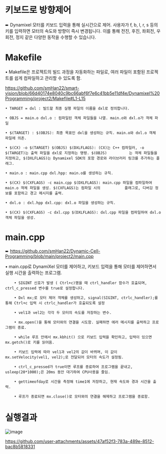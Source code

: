 # 키보드로 방향제어

➨ Dynamixel 모터를 키보드 입력을 통해 실시간으로 제어. 사용자가 f, b, l, r, s 등의 키를 입력하면 모터의 속도와 방향이 즉시 변경됩니다. 이를 통해 전진, 후진, 좌회전, 우회전, 정지 같은 다양한 동작을 수행할 수 있습니다.

# Makefile

• Makefile은 프로젝트의 빌드 과정을 자동화하는 파일로, 여러 파일이 포함된 프로젝트를 쉽게 컴파일하고 관리할 수 있도록 함.

https://github.com/smHan22/smart-vision/blob/66d40174e8040c9bc66abf6f7e6c41bb5e11df4e/Dynamixel%20Programming/project2/Makefile#L1-L15
```
• TARGET = dxl : 빌드할 최종 실행 파일의 이름을 dxl로 정의합니다.
    
• OBJS = main.o dxl.o : 컴파일된 객체 파일들을 나열. main.o와 dxl.o가 객체 파일
    
• $(TARGET) : $(OBJS): 최종 목표인 dxl을 생성하는 규칙. main.o와 dxl.o 객체 파일에 의존.
    
• $(CX) -o $(TARGET) $(OBJS) $(DXLFLAGS): (CX)는 C++ 컴파일러, -o $(TARGET)는 출력 파일을 dxl로 지정하는 명령. $(OBJS)          는 객체 파일들을 지정하고, $(DXLFLAGS)는 Dynamixel SDK의 포함 경로와 라이브러리 링크를 추가하는 플래그.

• main.o : main.cpp dxl.hpp: main.o를 생성하는 규칙. 

• $(CX) $(CXFLAGS) -c main.cpp $(DXLFLAGS): main.cpp 파일을 컴파일하여 main.o 객체 파일을 생성. $(CXFLAGS)는 컴파일 시의           플래그로, 디버깅 정보를 포함하고 경고 메시지를 출력.

• dxl.o : dxl.hpp dxl.cpp: dxl.o 파일을 생성하는 규칙.

• $(CX) $(CXFLAGS) -c dxl.cpp $(DXLFLAGS): dxl.cpp 파일을 컴파일하여 dxl.o 객체 파일을 생성.
```


# main.cpp 

➨ https://github.com/smHan22/Dynamic-Cell-Programming/blob/main/project2/main.cpp

• main.cpp로 DynamiXel 모터를 제어하고, 키보드 입력을 통해 모터를 제어하면서 실행 시간을 출력하는 프로그램.

        • SIGINT 신호가 발생 ( Ctrl+c)했을 때 ctrl_handler 함수가 호출되며, ctrl_c_pressed 변수를 true로 설정합니다. 

        • Dxl mx;로 모터 제어 객체를 생성하고, signal(SIGINT, ctrlc_handler);를 통해 Ctrl+c 입력 시 ctrlc_handler가 호출되도록 설정

        • vel1과 vel2는 각각 두 모터의 속도를 저장하는 변수.

        • mx.open()을 통해 모터와의 연결을 시도함. 실패하면 에러 메시지를 출력하고 프로그램이 종료.

        • while 루프 안에서 mx.kbhit() 으로 키보드 입력을 확인하고, 입력이 있으면 mx.getch()로 키를 읽어옴.

        • 키보드 입력에 따라 vel1과 vel2의 값이 바뀌며, 이 값이 mx.setVelocity(vel1, vel2);로 전달되어 모터의 속도가 설정됨.

        • ctrl_c_pressed가 true이면 루프를 종료하여 프로그램을 끝내고, usleep(20*1000);은 20ms 동안 대기하여 CPU사용을 줄임.

        • gettimeofday로 시간을 측정해 time1에 저장하고, 현재 속도와 경과 시간을 출력.

        • 루프가 종료되면 mx.close()로 모터와의 연결을 해제하고 프로그램을 종료함.

# 실행결과

![image](https://github.com/user-attachments/assets/2d96e7cf-d821-44ee-9b08-c703c8cc1ee2)



https://github.com/user-attachments/assets/47af52f3-783a-489e-8512-bac8b5818331


